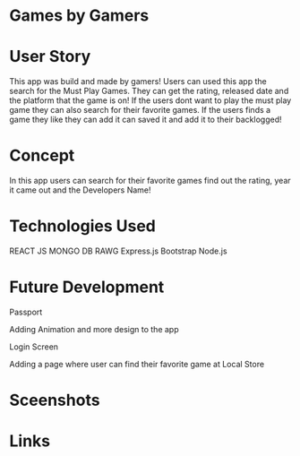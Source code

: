 # Games by Gamers

# User Story

This app was build and made by gamers! Users can used this app the search for the Must Play Games. They can get the rating, released date and the platform that the game is on! If the users dont want to play the must play game they can also search for their favorite games. If the users finds a game they like they can add it can saved it and add it to their backlogged! 

# Concept

In this app users can search for their favorite games find out the rating, year it came out and the Developers Name!

# Technologies Used

REACT JS
MONGO DB
RAWG
Express.js
Bootstrap
Node.js

# Future Development

Passport

Adding Animation and more design to the app

Login Screen

Adding a page where user can find their favorite game at
Local Store

# Sceenshots

# Links